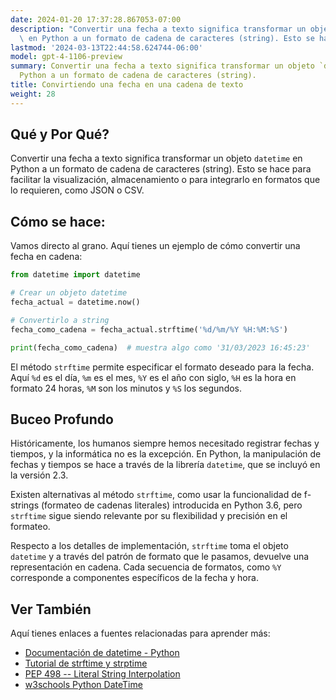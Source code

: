 ```yaml
---
date: 2024-01-20 17:37:28.867053-07:00
description: "Convertir una fecha a texto significa transformar un objeto `datetime`\
  \ en Python a un formato de cadena de caracteres (string). Esto se hace para\u2026"
lastmod: '2024-03-13T22:44:58.624744-06:00'
model: gpt-4-1106-preview
summary: Convertir una fecha a texto significa transformar un objeto `datetime` en
  Python a un formato de cadena de caracteres (string).
title: Convirtiendo una fecha en una cadena de texto
weight: 28
---
```


## Qué y Por Qué?
Convertir una fecha a texto significa transformar un objeto `datetime` en Python a un formato de cadena de caracteres (string). Esto se hace para facilitar la visualización, almacenamiento o para integrarlo en formatos que lo requieren, como JSON o CSV.

## Cómo se hace:
Vamos directo al grano. Aquí tienes un ejemplo de cómo convertir una fecha en cadena:

```Python
from datetime import datetime

# Crear un objeto datetime
fecha_actual = datetime.now()

# Convertirlo a string
fecha_como_cadena = fecha_actual.strftime('%d/%m/%Y %H:%M:%S')

print(fecha_como_cadena)  # muestra algo como '31/03/2023 16:45:23'
```

El método `strftime` permite especificar el formato deseado para la fecha. Aquí `%d` es el día, `%m` es el mes, `%Y` es el año con siglo, `%H` es la hora en formato 24 horas, `%M` son los minutos y `%S` los segundos.

## Buceo Profundo
Históricamente, los humanos siempre hemos necesitado registrar fechas y tiempos, y la informática no es la excepción. En Python, la manipulación de fechas y tiempos se hace a través de la librería `datetime`, que se incluyó en la versión 2.3.

Existen alternativas al método `strftime`, como usar la funcionalidad de f-strings (formateo de cadenas literales) introducida en Python 3.6, pero `strftime` sigue siendo relevante por su flexibilidad y precisión en el formateo. 

Respecto a los detalles de implementación, `strftime` toma el objeto `datetime` y a través del patrón de formato que le pasamos, devuelve una representación en cadena. Cada secuencia de formatos, como `%Y` corresponde a componentes específicos de la fecha y hora.

## Ver También
Aquí tienes enlaces a fuentes relacionadas para aprender más:

- [Documentación de datetime - Python](https://docs.python.org/3/library/datetime.html)
- [Tutorial de strftime y strptime](https://strftime.org/)
- [PEP 498 -- Literal String Interpolation](https://www.python.org/dev/peps/pep-0498/)
- [w3schools Python DateTime](https://www.w3schools.com/python/python_datetime.asp)

